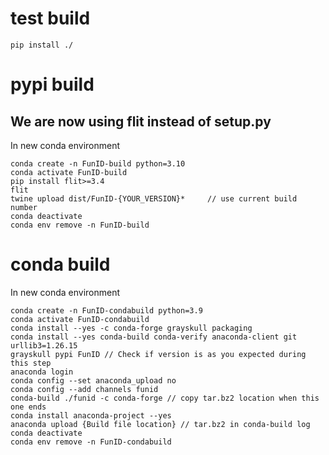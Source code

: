 # test build
```
pip install ./
```

# pypi build
## We are now using flit instead of setup.py
In new conda environment
```
conda create -n FunID-build python=3.10
conda activate FunID-build
pip install flit>=3.4
flit 
twine upload dist/FunID-{YOUR_VERSION}* 	// use current build number
conda deactivate
conda env remove -n FunID-build
```


# conda build
In new conda environment
```
conda create -n FunID-condabuild python=3.9
conda activate FunID-condabuild
conda install --yes -c conda-forge grayskull packaging
conda install --yes conda-build conda-verify anaconda-client git urllib3=1.26.15
grayskull pypi FunID // Check if version is as you expected during this step
anaconda login
conda config --set anaconda_upload no
conda config --add channels funid
conda-build ./funid -c conda-forge // copy tar.bz2 location when this one ends
conda install anaconda-project --yes
anaconda upload {Build file location} // tar.bz2 in conda-build log
conda deactivate
conda env remove -n FunID-condabuild
```
